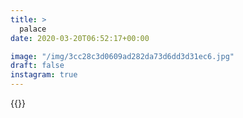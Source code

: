 ```yaml
---
title: >
  palace
date: 2020-03-20T06:52:17+00:00

image: "/img/3cc28c3d0609ad282da73d6dd3d31ec6.jpg"
draft: false
instagram: true
---
```


{{<photo src="/img/3cc28c3d0609ad282da73d6dd3d31ec6.jpg">}}
